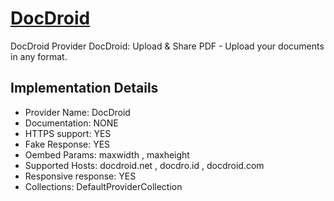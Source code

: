 # [DocDroid](https://docdroid.net)

DocDroid Provider
DocDroid: Upload & Share PDF - Upload your documents in
any format.

## Implementation Details

- Provider
Name: DocDroid
- Documentation: NONE
- HTTPS support: YES
- Fake Response: YES
- Oembed Params: maxwidth , maxheight
- Supported Hosts: docdroid.net , docdro.id , docdroid.com
- Responsive response: YES
- Collections: DefaultProviderCollection


